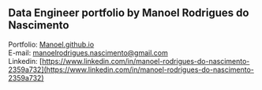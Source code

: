 ## Data Engineer portfolio by Manoel Rodrigues do Nascimento
Portfolio: [Manoel.github.io](https://Manoel.github.io) <br>
E-mail: manoelrodrigues.nascimento@gmail.com <br>
Linkedin: [https://www.linkedin.com/in/manoel-rodrigues-do-nascimento-2359a732](https://www.linkedin.com/in/manoel-rodrigues-do-nascimento-2359a732)
